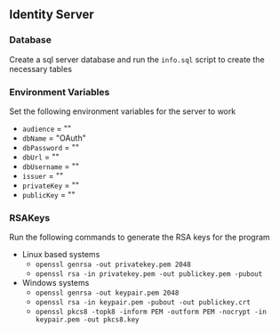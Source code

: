 ## Identity Server

### Database
Create a sql server database and run the `info.sql` script to create the necessary tables

### Environment Variables
Set the following environment variables for the server to work
- `audience` = "" 
- `dbName` = "OAuth" 
- `dbPassword` = "" 
- `dbUrl` = "" 
- `dbUsername` = "" 
- `issuer` = "" 
- `privateKey` = "" 
- `publicKey` = "" 

### RSAKeys
Run the following commands to generate the RSA keys for the program
- Linux based systems
  - `openssl genrsa -out privatekey.pem 2048`
  - `openssl rsa -in privatekey.pem -out publickey.pem -pubout`
- Windows systems
  - `openssl genrsa -out keypair.pem 2048`
  - `openssl rsa -in keypair.pem -pubout -out publickey.crt`
  - `openssl pkcs8 -topk8 -inform PEM -outform PEM -nocrypt -in keypair.pem -out pkcs8.key`
